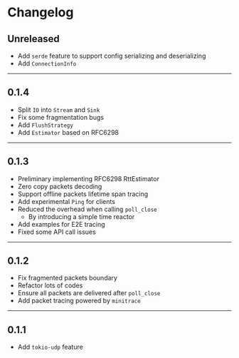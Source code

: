 # Changelog

## Unreleased

- Add `serde` feature to support config serializing and deserializing
- Add `ConnectionInfo`

---
## 0.1.4

- Split `IO` into `Stream` and `Sink`
- Fix some fragmentation bugs
- Add `FlushStrategy`
- Add `Estimator` based on RFC6298

---
## 0.1.3

- Preliminary implementing RFC6298 RttEstimator
- Zero copy packets decoding
- Support offline packets lifetime span tracing
- Add experimental `Ping` for clients
- Reduced the overhead when calling `poll_close`
  - By introducing a simple time reactor
- Add examples for E2E tracing
- Fixed some API call issues

---
## 0.1.2

- Fix fragmented packets boundary
- Refactor lots of codes
- Ensure all packets are delivered after `poll_close`
- Add packet tracing powered by `minitrace`

---
## 0.1.1

- Add `tokio-udp` feature
